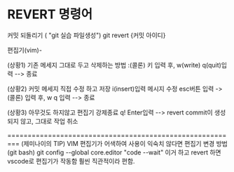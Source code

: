 # REVERT 명령어

커밋 되돌리기 ( "git 실습 파일생성")
git revert {커밋 아이디}

편집기(vim)-

(상황1) 기존 메세지 그대로 두고 삭제하는 방법
:(콜론) 키 입력 후, w(write) q(quit)입력
--> 종료

(상황2) 커밋 메세지 직접 수정 하고 저장
i(insert)입력
메시지 수정
esc버튼 입력
-> (콜론) 입력 후, w q 입력
--> 종료

(상황3) 아무것도 하지않고 편집기 강제종료
q! Enter입력
--> revert commit이 생성되지 않고, 그대로 작업 취소

=========================================================
(제미나이의 TIP)
VIM 편집기가 어색하여 사용이 익숙치 않다면 편집기 변경 방법(git bash)
git config --global core.editor "code --wait"
 이거 하고 revert 하면 vscode로 편집기가 작동함 훨씬 직관적이라 편함.